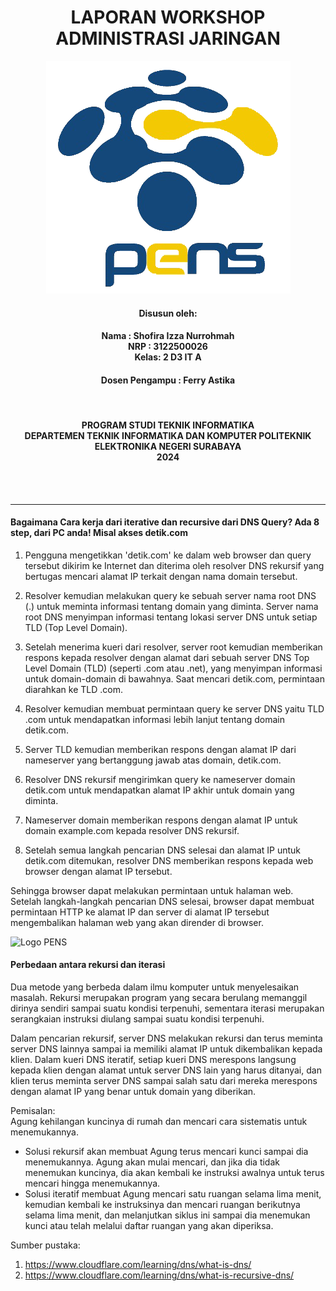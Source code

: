 <h1 align="Center">LAPORAN WORKSHOP ADMINISTRASI JARINGAN</h1>


<p align="center">
  <img src="assets/Logo_PENS.png" alt="Logo PENS">
</p>

<h4 align="Center">Disusun oleh:</h4>

<h4 align="center">
Nama : Shofira Izza Nurrohmah <br>
NRP : 3122500026 <br>
Kelas: 2 D3 IT A <br>
</h4>

<h4 align="center">
Dosen Pengampu : Ferry Astika
</h4>

<br>
<h4 align="center">
PROGRAM STUDI TEKNIK INFORMATIKA <br>
DEPARTEMEN TEKNIK INFORMATIKA DAN KOMPUTER 
POLITEKNIK ELEKTRONIKA NEGERI SURABAYA <br> 
2024
</h4> <br><br><hr>

<h4>Bagaimana Cara kerja dari iterative dan recursive dari DNS Query? Ada 8 step, dari PC anda! Misal akses detik.com</h4>

1. Pengguna mengetikkan 'detik.com' ke dalam web browser dan query tersebut dikirim ke Internet dan diterima oleh resolver DNS rekursif yang bertugas mencari alamat IP terkait dengan nama domain tersebut.
2. Resolver kemudian melakukan query ke sebuah server nama root DNS (.) untuk meminta informasi tentang domain yang diminta. Server nama root DNS menyimpan informasi tentang lokasi server DNS untuk setiap TLD (Top Level Domain).

3. Setelah menerima kueri dari resolver, server root kemudian memberikan respons kepada resolver dengan alamat dari sebuah server DNS Top Level Domain (TLD) (seperti .com atau .net), yang menyimpan informasi untuk domain-domain di bawahnya. Saat mencari detik.com, permintaan diarahkan ke TLD .com.

4. Resolver kemudian membuat permintaan query ke server DNS yaitu TLD .com untuk mendapatkan informasi lebih lanjut tentang domain detik.com.

5. Server TLD kemudian memberikan respons dengan alamat IP dari nameserver yang bertanggung jawab atas domain, detik.com.

6. Resolver DNS rekursif mengirimkan query ke nameserver domain detik.com untuk mendapatkan alamat IP akhir untuk domain yang diminta.

7. Nameserver domain memberikan respons dengan alamat IP untuk domain example.com kepada resolver DNS rekursif.

8. Setelah semua langkah pencarian DNS selesai dan alamat IP untuk detik.com ditemukan, resolver DNS memberikan respons kepada web browser dengan alamat IP tersebut. 

Sehingga browser dapat melakukan permintaan untuk halaman web. Setelah langkah-langkah pencarian DNS selesai, browser dapat membuat permintaan HTTP ke alamat IP dan server di alamat IP tersebut mengembalikan halaman web yang akan dirender di browser.

<img src="https://cf-assets.www.cloudflare.com/slt3lc6tev37/1NzaAqpEFGjqTZPAS02oNv/bf7b3f305d9c35bde5c5b93a519ba6d5/what_is_a_dns_server_dns_lookup.png" alt="Logo PENS">


<h4>Perbedaan antara rekursi dan iterasi</h4>
Dua metode yang berbeda dalam ilmu komputer untuk menyelesaikan masalah. Rekursi merupakan program yang secara berulang memanggil dirinya sendiri sampai suatu kondisi terpenuhi, sementara iterasi merupakan serangkaian instruksi diulang sampai suatu kondisi terpenuhi.

Dalam pencarian rekursif, server DNS melakukan rekursi dan terus meminta server DNS lainnya sampai ia memiliki alamat IP untuk dikembalikan kepada klien. Dalam kueri DNS iteratif, setiap kueri DNS merespons langsung kepada klien dengan alamat untuk server DNS lain yang harus ditanyai, dan klien terus meminta server DNS sampai salah satu dari mereka merespons dengan alamat IP yang benar untuk domain yang diberikan.

Pemisalan: <br>
Agung kehilangan kuncinya di rumah dan mencari cara sistematis untuk menemukannya. 
- Solusi rekursif akan membuat Agung terus mencari kunci sampai dia menemukannya. Agung akan mulai mencari, dan jika dia tidak menemukan kuncinya, dia akan kembali ke instruksi awalnya untuk terus mencari hingga menemukannya. 
- Solusi iteratif membuat Agung mencari satu ruangan selama lima menit, kemudian kembali ke instruksinya dan mencari ruangan berikutnya selama lima menit, dan melanjutkan siklus ini sampai dia menemukan kunci atau telah melalui daftar ruangan yang akan diperiksa.



Sumber pustaka:
1. https://www.cloudflare.com/learning/dns/what-is-dns/
2. https://www.cloudflare.com/learning/dns/what-is-recursive-dns/
